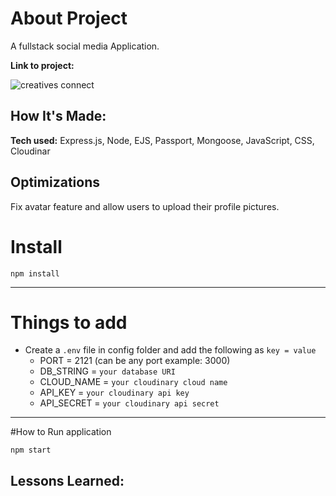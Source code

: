 # About Project
A fullstack social media Application.

**Link to project:** 

![creatives connect](https://user-images.githubusercontent.com/84820874/195991907-4582b6de-145d-4561-a38c-4b2ecadf96fd.gif)



## How It's Made:

**Tech used:** 
Express.js,
Node,
EJS,
Passport,
Mongoose,
JavaScript,
CSS,
Cloudinar


## Optimizations

Fix avatar feature and allow users to upload their profile pictures.

# Install

`npm install`

---

# Things to add

- Create a `.env` file in config folder and add the following as `key = value`
  - PORT = 2121 (can be any port example: 3000)
  - DB_STRING = `your database URI`
  - CLOUD_NAME = `your cloudinary cloud name`
  - API_KEY = `your cloudinary api key`
  - API_SECRET = `your cloudinary api secret`

---

#How to Run application

`npm start`

## Lessons Learned:








